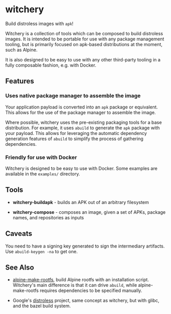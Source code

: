 # witchery

Build distroless images with `apk`!

Witchery is a collection of tools which can be composed to build
distroless images.  It is intended to be portable for use with
any package management tooling, but is primarily focused on apk-based
distributions at the moment, such as Alpine.

It is also designed to be easy to use with any other third-party
tooling in a fully composable fashion, e.g. with Docker.

## Features

### Uses native package manager to assemble the image

Your application payload is converted into an `apk` package or
equivalent.  This allows for the use of the package manager to
assemble the image.

Where possible, witchery uses the pre-existing packaging tools
for a base distribution.  For example, it uses `abuild` to generate
the `apk` package with your payload.  This allows for leveraging
the automatic dependency generation features of `abuild` to
simplify the process of gathering dependencies.

### Friendly for use with Docker

Witchery is designed to be easy to use with Docker.  Some examples
are available in the `examples/` directory.

## Tools

* **witchery-buildapk** - builds an APK out of an arbitrary
  filesystem

* **witchery-compose** - composes an image, given a set of APKs,
  package names, and repositories as inputs

## Caveats

You need to have a signing key generated to sign the intermediary
artifacts.  Use `abuild-keygen -na` to get one.

## See Also

* [alpine-make-rootfs](https://github.com/alpinelinux/alpine-make-rootfs),
  build Alpine rootfs with an installation script.  Witchery's main difference
  is that it can drive `abuild`, while alpine-make-rootfs requires dependencies
  to be specified manually.

* Google's [distroless](https://github.com/GoogleContainerTools/distroless) project,
  same concept as witchery, but with glibc, and the bazel build system.
